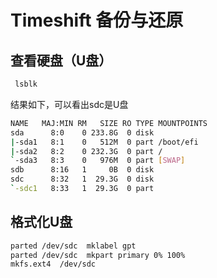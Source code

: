 # Timeshift 备份与还原


## 查看硬盘（U盘）

```bash
 lsblk
```

结果如下，可以看出sdc是U盘
```bash
NAME   MAJ:MIN RM   SIZE RO TYPE MOUNTPOINTS
sda      8:0    0 233.8G  0 disk
|-sda1   8:1    0   512M  0 part /boot/efi
|-sda2   8:2    0 232.3G  0 part /
`-sda3   8:3    0   976M  0 part [SWAP]
sdb      8:16   1     0B  0 disk
sdc      8:32   1  29.3G  0 disk
`-sdc1   8:33   1  29.3G  0 part
```

## 格式化U盘

```bash
parted /dev/sdc  mklabel gpt
parted /dev/sdc  mkpart primary 0% 100%
mkfs.ext4  /dev/sdc

```



